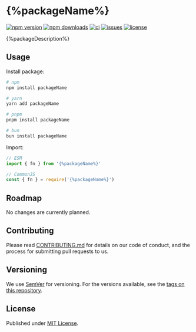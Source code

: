 # {%packageName%}

[![npm version][npm-version-src]][npm-version-href]
[![npm downloads][npm-downloads-src]][npm-downloads-href]
[![ci][ci-src]][ci-href]
[![issues][issues-src]][issues-href]
[![license][license-src]][license-href]

{%packageDescription%}

## Usage

Install package:

```sh
# npm
npm install packageName

# yarn
yarn add packageName

# pnpm
pnpm install packageName

# bun
bun install packageName
```

Import:

```js
// ESM
import { fn } from '{%packageName%}'

// CommonJS
const { fn } = require('{%packageName%}')
```

## Roadmap

No changes are currently planned.

## Contributing

Please read [CONTRIBUTING.md](../../.github/CONTRIBUTING.md) for details on our code of conduct, and the process for
submitting pull
requests to us.

## Versioning

We use [SemVer](http://semver.org/) for versioning. For the versions available, see
the [tags on this repository](../../tags).

## License

Published under [MIT License](LICENSE.md).

<!-- Badges -->

[npm-version-src]: https://img.shields.io/npm/v/{%packageName%}?style=flat&colorA=1B3C4A&colorB=32A9C3&label=version
[npm-version-href]: https://npmjs.com/package/{%packageName%}
[npm-downloads-src]: https://img.shields.io/npm/dm/{%packageName%}?style=flat&colorA=1B3C4A&colorB=32A9C3&label=downloads
[npm-downloads-href]: https://npmjs.com/package/{%packageName%}
[ci-src]: https://img.shields.io/github/actions/workflow/status/{%repo%}/ci.yml?style=flat&colorA=1B3C4A&colorB=32A9C3&label=ci
[ci-href]: https://github.com/{%repo%}/actions/workflows/ci.yml
[issues-src]: https://img.shields.io/github/issues/{%repo%}?style=flat&colorA=1B3C4A&colorB=32A9C3&label=issues
[issues-href]: https://github.com/{%repo%}/issues
[license-src]: https://img.shields.io/npm/l/{%packageName%}?style=flat&colorA=1B3C4A&colorB=32A9C3&label=license
[license-href]: https://github.com/{%packageName%}/blob/main/LICENSE.md
